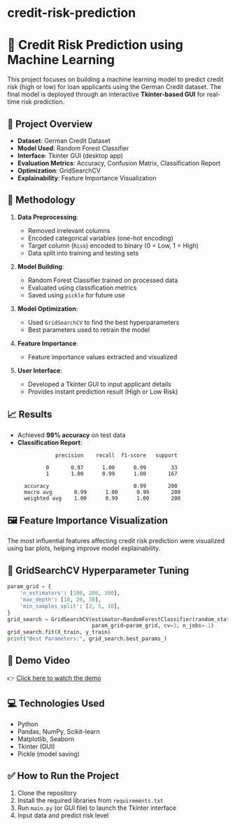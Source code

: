 # credit-risk-prediction

# 🏦 Credit Risk Prediction using Machine Learning

This project focuses on building a machine learning model to predict credit risk (high or low) for loan applicants using the German Credit dataset. The final model is deployed through an interactive **Tkinter-based GUI** for real-time risk prediction.

## 📌 Project Overview

- **Dataset**: German Credit Dataset
- **Model Used**: Random Forest Classifier
- **Interface**: Tkinter GUI (desktop app)
- **Evaluation Metrics**: Accuracy, Confusion Matrix, Classification Report
- **Optimization**: GridSearchCV
- **Explainability**: Feature Importance Visualization

## 🧪 Methodology

1. **Data Preprocessing**:
   - Removed irrelevant columns
   - Encoded categorical variables (one-hot encoding)
   - Target column (`Risk`) encoded to binary (0 = Low, 1 = High)
   - Data split into training and testing sets

2. **Model Building**:
   - Random Forest Classifier trained on processed data
   - Evaluated using classification metrics
   - Saved using `pickle` for future use

3. **Model Optimization**:
   - Used `GridSearchCV` to find the best hyperparameters
   - Best parameters used to retrain the model

4. **Feature Importance**:
   - Feature importance values extracted and visualized

5. **User Interface**:
   - Developed a Tkinter GUI to input applicant details
   - Provides instant prediction result (High or Low Risk)

## 📈 Results

- Achieved **99% accuracy** on test data
- **Classification Report**:
  ```
              precision    recall  f1-score   support

           0       0.97      1.00      0.99        33
           1       1.00      0.99      1.00       167

    accuracy                           0.99       200
    macro avg       0.99      1.00      0.99       200
    weighted avg    1.00      0.99      1.00       200
  ```

## 🖼️ Feature Importance Visualization

The most influential features affecting credit risk prediction were visualized using bar plots, helping improve model explainability.

## 🧠 GridSearchCV Hyperparameter Tuning

```python
param_grid = {
    'n_estimators': [100, 200, 300],
    'max_depth': [10, 20, 30],
    'min_samples_split': [2, 5, 10],
}
grid_search = GridSearchCV(estimator=RandomForestClassifier(random_state=42),
                           param_grid=param_grid, cv=3, n_jobs=-1)
grid_search.fit(X_train, y_train)
print("Best Parameters:", grid_search.best_params_)
```

## 🎥 Demo Video

👉 [Click here to watch the demo](https://drive.google.com/file/d/1_TMto5D7kgfpHbzOsn7x4trybg4upmSE/view?usp=drive_link)

## 💻 Technologies Used

- Python
- Pandas, NumPy, Scikit-learn
- Matplotlib, Seaborn
- Tkinter (GUI)
- Pickle (model saving)

## ✅ How to Run the Project

1. Clone the repository
2. Install the required libraries from `requirements.txt`
3. Run `main.py` (or GUI file) to launch the Tkinter interface
4. Input data and predict risk level


